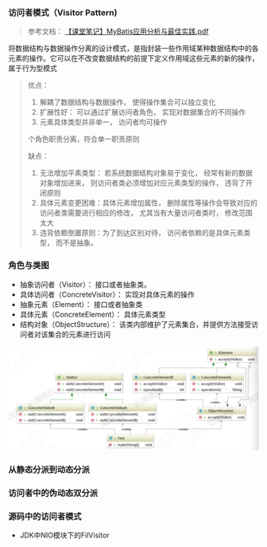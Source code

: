 ### 访问者模式（Visitor Pattern)

> 参考文档： [【课堂笔记】MyBatis应用分析与最佳实践.pdf](../Mybatis/source/[课堂笔记]MyBatis应用分析与最佳实践.pdf) 

将数据结构与数据操作分离的设计模式，是指封装一些作用域某种数据结构中的各元素的操作。它可以在不改变数据结构的前提下定义作用域这些元素的新的操作，属于行为型模式

> 优点：
>
> 1. 解耦了数据结构与数据操作， 使得操作集合可以独立变化
> 2. 扩展性好： 可以通过扩展访问者角色， 实现对数据集合的不同操作
> 3. 元素具体类型并非单一， 访问者均可操作
>
> 个角色职责分离，符合单一职责原则
>
> 缺点：
>
> 1. 无法增加平素类型： 若系统数据结构对象易于变化， 经常有新的数据对象增加进来， 则访问者类必须增加对应元素类型的操作， 违背了开闭原则
> 2. 具体元素变更困难：具体元素增加属性， 删除属性等操作会导致对应的访问者类需要进行相应的修改， 尤其当有大量访问者类时， 修改范围太大
> 3. 违背依赖倒置原则：为了到达区别对待， 访问者依赖的是具体元素类型， 而不是抽象。

### 角色与类图

* 抽象访问者（Visitor）： 接口或者抽象类。
* 具体访问者（ConcreteVisitor）： 实现对具体元素的操作
* 抽象元素（Element）： 接口或者抽象类
* 具体元素（ConcreteElement）： 具体元素类型
* 结构对象（ObjectStructure）： 该类内部维护了元素集合，并提供方法接受访问者对该集合的元素进行访问

![image-20200328165625390](访问者模式.assets/image-20200328165625390.png)

### 从静态分派到动态分派

### 访问者中的伪动态双分派

### 源码中的访问者模式

* JDK中NIO模块下的FilVisitor

